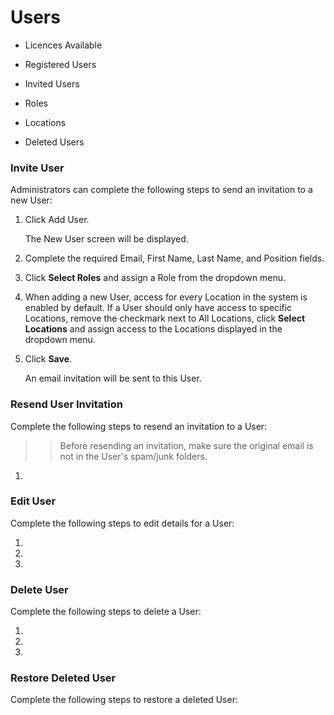 # Users

- Licences Available

- Registered Users

- Invited Users

- Roles 

- Locations

- Deleted Users


### Invite User

Administrators can complete the following steps to send an invitation to a new User:

1.  Click Add User.

    The New User screen will be displayed.

1. Complete the required Email, First Name, Last Name, and Position fields.

1. Click **Select Roles** and assign a Role from the dropdown menu.

1. When adding a new User, access for every Location in the system is enabled by default.  If a User should only have access to specific Locations, remove the checkmark next to All Locations, click **Select Locations** and assign access to the Locations displayed in the dropdown menu.

1. Click **Save**.

    An email invitation will be sent to this User.

### Resend User Invitation

Complete the following steps to resend an invitation to a User:

>> Before resending an invitation, make sure the original email is not in the User's spam/junk folders.

1. 


### Edit User

Complete the following steps to edit details for a User:

1.

1.

1.

### Delete User

Complete the following steps to delete a User:

1.

1.

1.

### Restore Deleted User

Complete the following steps to restore a deleted User:

